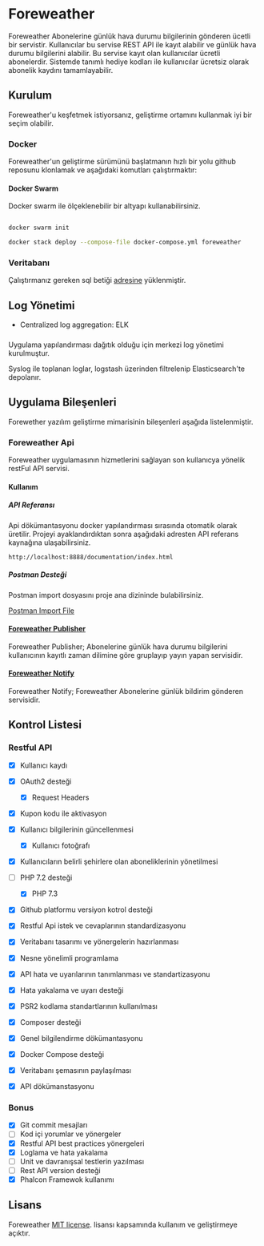 # Foreweather

Foreweather Abonelerine günlük hava durumu bilgilerinin gönderen ücetli bir servistir. Kullanıcılar bu servise REST
 API ile kayıt alabilir ve günlük hava durumu bilgilerini alabilir. Bu servise kayıt olan kullanıcılar ücretli 
 abonelerdir. Sistemde tanımlı hediye kodları ile kullanıcılar ücretsiz olarak abonelik kaydını tamamlayabilir.
 
## Kurulum

Foreweather'u keşfetmek istiyorsanız, geliştirme ortamını kullanmak iyi bir seçim olabilir. 

### Docker

Foreweather'un geliştirme sürümünü başlatmanın hızlı bir yolu github reposunu klonlamak ve aşağıdaki komutları çalıştırmaktır:

#### Docker Swarm 

Docker swarm ile ölçeklenebilir bir altyapı kullanabilirsiniz.

```bash

docker swarm init

docker stack deploy --compose-file docker-compose.yml foreweather

```

### Veritabanı

Çalıştırmanız gereken sql betiği [adresine](https://raw.githubusercontent.com/foreweather/api.foreweather.com/master/docker/database.sql) yüklenmiştir.

## Log Yönetimi

 * Centralized log aggregation: ELK

### 

Uygulama yapılandırması dağıtık olduğu için merkezi log yönetimi kurulmuştur.

Syslog ile toplanan loglar, logstash üzerinden filtrelenip Elasticsearch'te depolanır. 

## Uygulama Bileşenleri

Forewether yazılım geliştirme mimarisinin bileşenleri aşağıda listelenmiştir.

### Foreweather Api

Foreweather uygulamasının hizmetlerini sağlayan son kullanıcya yönelik restFul API servisi.

#### Kullanım

##### API Referansı

Api dökümantasyonu docker yapılandırması sırasında otomatik olarak üretilir. Projeyi ayaklandırdıktan sonra aşağıdaki adresten API referans kaynağına ulaşabilirsiniz.

```
http://localhost:8888/documentation/index.html
```

##### Postman Desteği

Postman import dosyasını proje ana dizininde bulabilirsiniz. 

[Postman Import File](https://raw.githubusercontent.com/foreweather/api.foreweather.com/master/ForeweatherProject.postman_collection.json)

#### [Foreweather Publisher](https://github.com/foreweather/publisher)

Foreweather Publisher; Abonelerine günlük hava durumu bilgilerini kullanıcının kayıtlı zaman dilimine göre gruplayıp 
yayın yapan servisidir.

#### [Foreweather Notify](https://github.com/foreweather/notify)

Foreweather Notify; Foreweather Abonelerine günlük bildirim gönderen servisidir.

## Kontrol Listesi

### Restful API

- [x] Kullanıcı kaydı
- [x] OAuth2 desteği
    - [x]  Request Headers
- [x] Kupon kodu ile aktivasyon
- [x] Kullanıcı bilgilerinin güncellenmesi
    - [x] Kullanıcı fotoğrafı
- [x] Kullanıcıların belirli şehirlere olan aboneliklerinin yönetilmesi

- [ ] PHP 7.2 desteği
    - [x] PHP 7.3
- [x] Github platformu versiyon kotrol desteği
- [x] Restful Api istek ve cevaplarının standardizasyonu
- [x] Veritabanı tasarımı ve yönergelerin hazırlanması
- [x] Nesne yönelimli programlama 
- [x] API hata ve uyarılarının tanımlanması ve standartizasyonu
- [x] Hata yakalama ve uyarı desteği
- [x] PSR2 kodlama standartlarının kullanılması 
- [x] Composer desteği
- [x] Genel bilgilendirme dökümantasyonu
- [x] Docker Compose desteği 
- [x] Veritabanı şemasının paylaşılması
- [x] API dökümanstasyonu

### Bonus

- [x] Git commit mesajları
- [ ] Kod içi yorumlar ve yönergeler
- [x] Restful API best practices yönergeleri
- [x] Loglama ve hata yakalama
- [ ] Unit ve davranışsal testlerin yazılması
- [ ] Rest API version desteği
- [x] Phalcon Framewok kullanımı

## Lisans

Foreweather [MIT license](https://opensource.org/licenses/MIT). lisansı kapsamında kullanım ve geliştirmeye açıktır.
